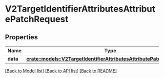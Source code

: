 # V2TargetIdentifierAttributesAttributePatchRequest

## Properties

Name | Type | Description | Notes
------------ | ------------- | ------------- | -------------
**data** | [**crate::models::V2TargetIdentifierAttributesAttributePatchRequestData**](_v2__target___identifier__attributes__attribute__patch_request_data.md) |  | 

[[Back to Model list]](../README.md#documentation-for-models) [[Back to API list]](../README.md#documentation-for-api-endpoints) [[Back to README]](../README.md)


